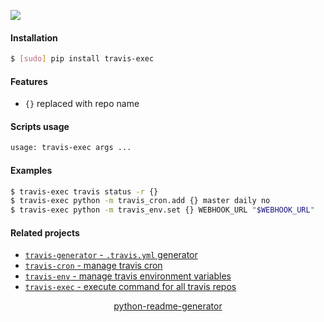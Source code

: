 <!--
https://pypi.org/project/readme-generator/
https://pypi.org/project/python-readme-generator/
-->

[![](https://img.shields.io/badge/OS-Unix-blue.svg?longCache=True)]()

#### Installation
```bash
$ [sudo] pip install travis-exec
```

#### Features
+   `{}` replaced with repo name

#### Scripts usage
```bash
usage: travis-exec args ...
```

#### Examples
```bash
$ travis-exec travis status -r {}
$ travis-exec python -m travis_cron.add {} master daily no
$ travis-exec python -m travis_env.set {} WEBHOOK_URL "$WEBHOOK_URL"
```

#### Related projects
+   [`travis-generator` - `.travis.yml` generator](https://pypi.org/project/travis-generator/)
+   [`travis-cron` - manage travis cron](https://pypi.org/project/travis-cron/)
+   [`travis-env` - manage travis environment variables](https://pypi.org/project/travis-env/)
+   [`travis-exec` - execute command for all travis repos](https://pypi.org/project/travis-exec/)

<p align="center">
    <a href="https://pypi.org/project/python-readme-generator/">python-readme-generator</a>
</p>
